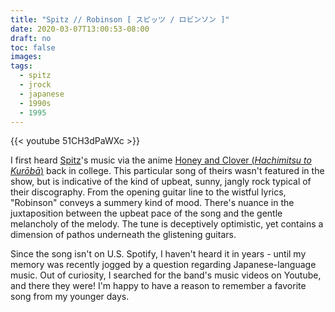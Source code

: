 ```yaml
---
title: "Spitz // Robinson [ スピッツ / ロビンソン ]"
date: 2020-03-07T13:00:53-08:00
draft: no
toc: false
images:
tags:
  - spitz
  - jrock
  - japanese
  - 1990s
  - 1995
---
```

{{< youtube 51CH3dPaWXc >}}

I first heard [Spitz](https://en.wikipedia.org/wiki/Spitz_(band))'s music via the anime [Honey and Clover (*Hachimitsu to Kurōbā*)](https://en.wikipedia.org/wiki/Honey_and_Clover) back in college. This particular song of theirs wasn't featured in the show, but is indicative of the kind of upbeat, sunny, jangly rock typical of their discography. From the opening guitar line to the wistful lyrics, "Robinson" conveys a summery kind of mood. There's nuance in the juxtaposition between the upbeat pace of the song and the gentle melancholy of the melody. The tune is deceptively optimistic, yet contains a dimension of pathos underneath the glistening guitars.

Since the song isn't on U.S. Spotify, I haven't heard it in years - until my memory was recently jogged by a question regarding Japanese-language music. Out of curiosity, I searched for the band's music videos on Youtube, and there they were! I'm happy to have a reason to remember a favorite song from my younger days.
